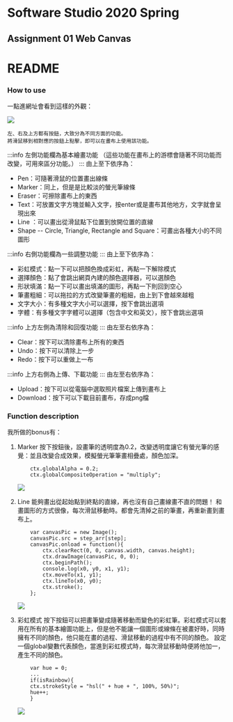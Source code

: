 # Software Studio 2020 Spring
## Assignment 01 Web Canvas


# README

### How to use 
一點進網址會看到這樣的外觀：

![](https://i.imgur.com/tNIDOs7.png)

    左、右及上方都有按鈕，大致分為不同方面的功能。
    將滑鼠移到相對應的按鈕上點擊，即可以在畫布上使用該功能。


:::info
左側功能欄為基本繪畫功能
（這些功能在畫布上的游標會隨著不同功能而改變，可用來區分功能。）
:::
由上至下依序為：
*  Pen：可隨著滑鼠的位置畫出線條 
*  Marker：同上，但是是比較淡的螢光筆線條 
*  Eraser：可擦除畫布上的東西
*  Text：可放置文字方塊並輸入文字，按enter或是畫布其他地方，文字就會呈現出來
*  Line ：可以畫出從滑鼠點下位置到放開位置的直線
*  Shape -- Circle, Triangle, Rectangle and Square：可畫出各種大小的不同圖形



:::info
右側功能欄為一些調整功能
:::
由上至下依序為：
* 彩虹模式：點一下可以把顏色換成彩虹，再點一下解除模式
* 選擇顏色：點了會跳出網頁內建的顏色選擇器，可以選顏色
* 形狀填滿：點一下可以畫出填滿的圖形，再點一下則回到空心
* 筆畫粗細：可以拖拉的方式改變筆畫的粗細，由上到下會越來越粗
* 文字大小：有多種文字大小可以選擇，按下會跳出選項
* 字體：有多種文字字體可以選擇（包含中文和英文），按下會跳出選項

:::info
上方左側為清除和回復功能
:::
由左至右依序為：
*  Clear：按下可以清除畫布上所有的東西
*  Undo：按下可以清除上一步
*  Redo：按下可以重做上一布

:::info
上方右側為上傳、下載功能
:::
由左至右依序為：
* Upload：按下可以從電腦中選取照片檔案上傳到畫布上
* Download：按下可以下載目前畫布，存成png檔

### Function description

我所做的bonus有：

1. Marker
    按下按鈕後，設畫筆的透明度為0.2，改變透明度讓它有螢光筆的感覺：並且改變合成效果，模擬螢光筆筆畫相疊處，顏色加深。                   
    ```
        ctx.globalAlpha = 0.2;
        ctx.globalCompositeOperation = "multiply";
    ```     
    ![](https://i.imgur.com/EA7Lntv.png)

2. Line
    能夠畫出從起始點到終點的直線，再也沒有自己畫線畫不直的問題！
    和畫圖形的方式很像，每次滑鼠移動時。都會先清掉之前的筆畫，再重新畫到畫布上。
    ```
        var canvasPic = new Image();
        canvasPic.src = step_arr[step];
        canvasPic.onload = function(){
            ctx.clearRect(0, 0, canvas.width, canvas.height);
            ctx.drawImage(canvasPic, 0, 0);
            ctx.beginPath();
            console.log(x0, y0, x1, y1);
            ctx.moveTo(x1, y1);
            ctx.lineTo(x0, y0);
            ctx.stroke();
        };
    ```  
    ![](https://i.imgur.com/KUp79mW.png)

3. 彩虹模式
    按下按鈕可以把畫筆變成隨著移動而變色的彩虹筆。彩虹模式可以套用在所有的基本繪圖功能上，但是他不能讓一個圖形或線條在被畫好時，同時擁有不同的顏色，他只能在畫的過程、滑鼠移動的過程中有不同的顏色。
    設定一個global變數代表顏色，當進到彩虹模式時，每次滑鼠移動時便將他加一，產生不同的顏色。
    ```
        var hue = 0;
        ...
        if(isRainbow){
        ctx.strokeStyle = "hsl(" + hue + ", 100%, 50%)";
        hue++;
        }
    ```   
    ![](https://i.imgur.com/MkzR9J5.png)
